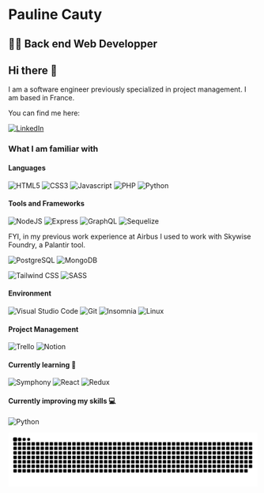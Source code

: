 # Pauline Cauty

## 👩‍💻 Back end Web Developper

## Hi there 👋

I am a software engineer previously specialized in project management. I am based in France.  

You can find me here:

[![LinkedIn](https://img.shields.io/badge/-LinkedIn-black.svg?style=for-the-badge&logo=linkedin&colorB=555)](https://www.linkedin.com/in/pauline-cauty/)

### What I am familiar with

#### Languages

![HTML5](https://camo.githubusercontent.com/49fbb99f92674cc6825349b154b65aaf4064aec465d61e8e1f9fb99da3d922a1/68747470733a2f2f696d672e736869656c64732e696f2f62616467652f68746d6c352d2532334533344632362e7376673f7374796c653d666f722d7468652d6261646765266c6f676f3d68746d6c35266c6f676f436f6c6f723d7768697465)
![CSS3](https://camo.githubusercontent.com/e6b67b27998fca3bccf4c0ee479fc8f9de09d91f389cccfbe6cb1e29c10cfbd7/68747470733a2f2f696d672e736869656c64732e696f2f62616467652f637373332d2532333135373242362e7376673f7374796c653d666f722d7468652d6261646765266c6f676f3d63737333266c6f676f436f6c6f723d7768697465)
![Javascript](https://camo.githubusercontent.com/aeddc848275a1ffce386dc81c04541654ca07b2c43bbb8ad251085c962672aea/68747470733a2f2f696d672e736869656c64732e696f2f62616467652f6a6176617363726970742d2532333332333333302e7376673f7374796c653d666f722d7468652d6261646765266c6f676f3d6a617661736372697074266c6f676f436f6c6f723d253233463744463145)
![PHP](https://camo.githubusercontent.com/c63b324744c4a459bb4dd6ae594968d5d6bc1cbeb7540118e52f544b2d2c0fcb/68747470733a2f2f696d672e736869656c64732e696f2f62616467652f7068702d253233373946462e7376673f7374796c653d666f722d7468652d6261646765266c6f676f3d706870266c6f676f436f6c6f723d7768697465)
![Python](https://camo.githubusercontent.com/a1b2dac5667822ee0d98ae6d799da61987fd1658dfeb4d2ca6e3c99b1535ebd8/68747470733a2f2f696d672e736869656c64732e696f2f62616467652f707974686f6e2d3336373041303f7374796c653d666f722d7468652d6261646765266c6f676f3d707974686f6e266c6f676f436f6c6f723d666664643534)

#### Tools and Frameworks

![NodeJS](https://camo.githubusercontent.com/0ec502bf2b38292c5165306be285de999f3863d1c87032b478108caeb03c021c/68747470733a2f2f696d672e736869656c64732e696f2f62616467652f6e6f64655f6a732d2532333333393933332e7376673f7374796c653d666f722d7468652d6261646765266c6f676f3d6e6f64652e6a73266c6f676f436f6c6f723d7768697465)
![Express](https://camo.githubusercontent.com/8905df2308da0e37a4fde9aa05e6f62442b9f98256112360a5ebf19cfd0c0319/68747470733a2f2f696d672e736869656c64732e696f2f62616467652f657870726573732d253233464646462e7376673f7374796c653d666f722d7468652d6261646765266c6f676f3d65787072657373266c6f676f436f6c6f723d626c61636b)
![GraphQL](https://img.shields.io/badge/GraphQL-E10098.svg?style=for-the-badge&logo=GraphQL&logoColor=white)
![Sequelize](https://camo.githubusercontent.com/f4da66093de9b6bb398ed87b74c42269564b4302d32f7a8496f1d3bac9d55a3e/68747470733a2f2f696d672e736869656c64732e696f2f62616467652f73657175656c697a652d6379616e2e7376673f7374796c653d666f722d7468652d6261646765266c6f676f3d73657175656c697a65266c6f676f436f6c6f723d626c7565)
<p>FYI, in my previous work experience at Airbus I used to work with Skywise Foundry, a Palantir tool.</p>

![PostgreSQL](https://camo.githubusercontent.com/29e7fc6c62f61f432d3852fbfa4190ff07f397ca3bde27a8196bcd5beae3ff77/68747470733a2f2f696d672e736869656c64732e696f2f62616467652f706f7374677265732d2532333331363139322e7376673f7374796c653d666f722d7468652d6261646765266c6f676f3d706f737467726573716c266c6f676f436f6c6f723d7768697465)
![MongoDB](https://img.shields.io/badge/MongoDB-4EA94B?style=for-the-badge&logo=mongodb&logoColor=white)


![Tailwind CSS](https://img.shields.io/badge/Tailwind_CSS-38B2AC?style=for-the-badge&logo=tailwind-css&logoColor=white)
![SASS](https://img.shields.io/badge/Sass-CC6699?style=for-the-badge&logo=sass&logoColor=white)


#### Environment

![Visual Studio Code](https://camo.githubusercontent.com/7a844a20c9d48313f688d71befdba9982dc05b3c6059a8c4d62a82e8e9a05b46/68747470733a2f2f696d672e736869656c64732e696f2f62616467652f76697375616c5f73747564696f5f636f64652d2532333030374143432e7376673f7374796c653d666f722d7468652d6261646765266c6f676f3d76697375616c2d73747564696f2d636f6465266c6f676f436f6c6f723d7768697465)
![Git](https://camo.githubusercontent.com/6b4162cd8a77e1c440305ee02d62f27f89fd8e29a811f6da8552ead852485c7c/68747470733a2f2f696d672e736869656c64732e696f2f62616467652f6769742d2532334630353033322e7376673f7374796c653d666f722d7468652d6261646765266c6f676f3d676974266c6f676f436f6c6f723d7768697465)
![Insomnia](https://camo.githubusercontent.com/04277fb6891f4b6cd91b927a36c09cce8f962070ba7c9f4d9dec335d6c43b19b/68747470733a2f2f696d672e736869656c64732e696f2f62616467652f696e736f6d69612d2532333430303042462e7376673f7374796c653d666f722d7468652d6261646765266c6f676f3d696e736f6d6e6961266c6f676f436f6c6f723d7768697465)
![Linux](https://camo.githubusercontent.com/06d05548dc534867640e1b0a0b5af7b4c3ec54edac521c794c631f5594c23c4a/68747470733a2f2f696d672e736869656c64732e696f2f62616467652f6c696e75782d626c61636b2e7376673f7374796c653d666f722d7468652d6261646765266c6f676f3d6c696e7578266c6f676f436f6c6f723d7768697465)

#### Project Management

![Trello](https://camo.githubusercontent.com/64308a2c30c00c4b07acb4fa92ea879bd54fc11eed3368c11fc0bb55dc4e3bd8/68747470733a2f2f696d672e736869656c64732e696f2f62616467652f7472656c6c6f2d2532333030353243432e7376673f7374796c653d666f722d7468652d6261646765266c6f676f3d7472656c6c6f266c6f676f436f6c6f723d7768697465)
![Notion](https://camo.githubusercontent.com/c873c021be6e69f1ec54a965a7e3346dff063c83824022b1753ba8b071b53132/68747470733a2f2f696d672e736869656c64732e696f2f62616467652f6e6f74696f6e2d626c61636b2e7376673f7374796c653d666f722d7468652d6261646765266c6f676f3d6e6f74696f6e266c6f676f436f6c6f723d7768697465)

#### Currently learning 📓

![Symphony](https://camo.githubusercontent.com/a78675285bb684dc03015ca4ce5f90cd3af19f79e4d63c99aa8e007dcccc73ba/68747470733a2f2f696d672e736869656c64732e696f2f62616467652f73796d666f6e792d77686974652e7376673f7374796c653d666f722d7468652d6261646765266c6f676f3d73796d666f6e79266c6f676f436f6c6f723d626c61636b)
![React](https://img.shields.io/badge/React-20232A?style=for-the-badge&logo=react&logoColor=61DAFB)
![Redux](https://img.shields.io/badge/Redux-593D88?style=for-the-badge&logo=redux&logoColor=white)

#### Currently improving my skills 💻
![Python](https://camo.githubusercontent.com/a1b2dac5667822ee0d98ae6d799da61987fd1658dfeb4d2ca6e3c99b1535ebd8/68747470733a2f2f696d672e736869656c64732e696f2f62616467652f707974686f6e2d3336373041303f7374796c653d666f722d7468652d6261646765266c6f676f3d707974686f6e266c6f676f436f6c6f723d666664643534)

![snakeGif](https://raw.githubusercontent.com/Platane/snk/output/github-contribution-grid-snake.svg)

